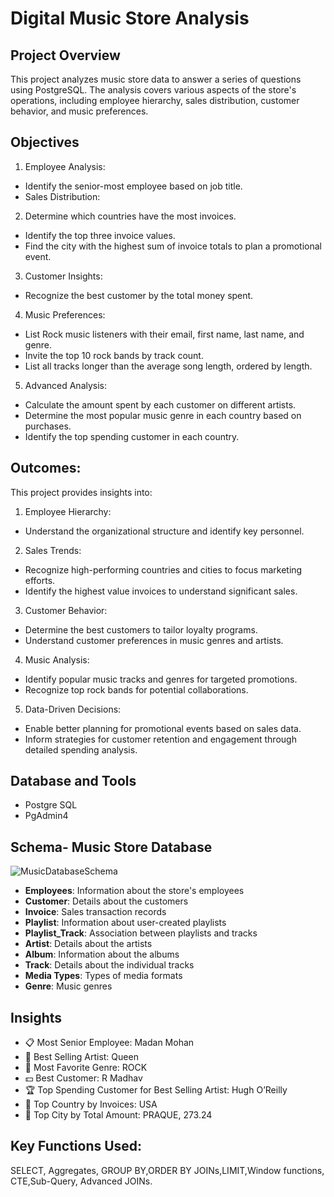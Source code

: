 # Digital Music Store Analysis

## Project Overview

This project analyzes music store data to answer a series of questions using PostgreSQL. The analysis covers various aspects of the store's operations, including employee hierarchy, sales distribution, customer behavior, and music preferences.

## Objectives

1. Employee Analysis:
 - Identify the senior-most employee based on job title.
 - Sales Distribution:

2. Determine which countries have the most invoices.
 - Identify the top three invoice values.
 - Find the city with the highest sum of invoice totals to plan a promotional event.

3. Customer Insights:
 - Recognize the best customer by the total money spent.

4. Music Preferences:
 - List Rock music listeners with their email, first name, last name, and genre.
 - Invite the top 10 rock bands by track count.
 - List all tracks longer than the average song length, ordered by length.

5. Advanced Analysis:
 - Calculate the amount spent by each customer on different artists.
 - Determine the most popular music genre in each country based on purchases.
 - Identify the top spending customer in each country.

## Outcomes:

This project provides insights into:

1. Employee Hierarchy:
 - Understand the organizational structure and identify key personnel.

2. Sales Trends:
 - Recognize high-performing countries and cities to focus marketing efforts.
 - Identify the highest value invoices to understand significant sales.

3. Customer Behavior:
 - Determine the best customers to tailor loyalty programs.
 - Understand customer preferences in music genres and artists.

4. Music Analysis:
 - Identify popular music tracks and genres for targeted promotions.
 - Recognize top rock bands for potential collaborations.

5. Data-Driven Decisions:
 - Enable better planning for promotional events based on sales data.
 - Inform strategies for customer retention and engagement through detailed spending analysis.

## Database and Tools
* Postgre SQL
* PgAdmin4

## Schema- Music Store Database  
![MusicDatabaseSchema](https://user-images.githubusercontent.com/112153548/213707717-bfc9f479-52d9-407b-99e1-e94db7ae10a3.png)
- **Employees**: Information about the store's employees
- **Customer**: Details about the customers
- **Invoice**: Sales transaction records
- **Playlist**: Information about user-created playlists
- **Playlist_Track**: Association between playlists and tracks
- **Artist**: Details about the artists
- **Album**: Information about the albums
- **Track**: Details about the individual tracks
- **Media Types**: Types of media formats
- **Genre**: Music genres

## Insights
- 📋 Most Senior Employee: Madan Mohan
- 🎸 Best Selling Artist: Queen
- 🎵 Most Favorite Genre: ROCK
- 💵 Best Customer: R Madhav
- 🏆 Top Spending Customer for Best Selling Artist: Hugh O’Reilly
- 🏴 Top Country by Invoices: USA
- 🌆 Top City by Total Amount: PRAQUE, 273.24

## Key Functions Used:
SELECT, Aggregates, GROUP BY,ORDER BY JOINs,LIMIT,Window functions, CTE,Sub-Query, Advanced JOINs.
